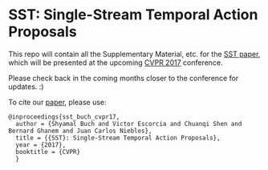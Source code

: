 # SST: Single-Stream Temporal Action Proposals

This repo will contain all the Supplementary Material, etc. for the [SST paper](http://vision.stanford.edu/pdf/buch2017cvpr.pdf), which will be presented at the upcoming [CVPR 2017](http://cvpr2017.thecvf.com) conference.

Please check back in the coming months closer to the conference for updates. :)

To cite our [paper](http://vision.stanford.edu/pdf/buch2017cvpr.pdf), please use:

    @inproceedings{sst_buch_cvpr17,
      author = {Shyamal Buch and Victor Escorcia and Chuanqi Shen and Bernard Ghanem and Juan Carlos Niebles},
      title = {{SST}: Single-Stream Temporal Action Proposals},
      year = {2017},
      booktitle = {CVPR} 
      }

